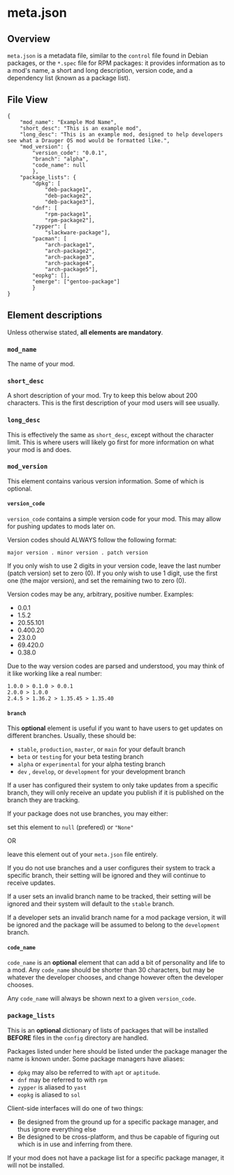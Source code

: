 # meta.json
## Overview
`meta.json` is a metadata file, similar to the `control` file found in Debian packages, or the `*.spec` file for RPM packages: it provides information as to a mod's name, a short and long description, version code, and a dependency list (known as a package list).

## File View
```
{
	"mod_name": "Example Mod Name",
	"short_desc": "This is an example mod",
	"long_desc": "This is an example mod, designed to help developers see what a Drauger OS mod would be formatted like.",
	"mod_version": {
		"version_code": "0.0.1",
		"branch": "alpha",
		"code_name": null
		},
	"package_lists": {
		"dpkg": [
			"deb-package1",
			"deb-package2",
			"deb-package3"],
		"dnf": [
			"rpm-package1",
			"rpm-package2"],
		"zypper": [
			"slackware-package"],
		"pacman": [
			"arch-package1",
			"arch-package2",
			"arch-package3",
			"arch-package4",
			"arch-package5"],
		"eopkg": [],
		"emerge": ["gentoo-package"]
		}
}
```

## Element descriptions

Unless otherwise stated, __all elements are mandatory__.
### `mod_name`
The name of your mod.

### `short_desc`
A short description of your mod. Try to keep this below about 200 characters. This is the first description of your mod users will see usually.

### `long_desc`
This is effectively the same as `short_desc`, except without the character limit. This is where users will likely go first for more information on what your mod is and does.

### `mod_version`
This element contains various version information. Some of which is optional.

#### `version_code`
`version_code` contains a simple version code for your mod. This may allow for pushing updates to mods later on.

Version codes should ALWAYS follow the following format:
```
major version . minor version . patch version
```
If you only wish to use 2 digits in your version code, leave the last number (patch version) set to zero (0). If you only wish to use 1 digit, use the first one (the major version), and set the remaining two to zero (0).

Version codes may be any, arbitrary, positive number. Examples:

 * 0.0.1
 * 1.5.2
 * 20.55.101
 * 0.400.20
 * 23.0.0
 * 69.420.0
 * 0.38.0
 
Due to the way version codes are parsed and understood, you may think of it like working like a real number:

```
1.0.0 > 0.1.0 > 0.0.1
2.0.0 > 1.0.0
2.4.5 > 1.36.2 > 1.35.45 > 1.35.40
```

#### `branch`
This __optional__ element is useful if you want to have users to get updates on different branches. Usually, these should be:
 * `stable`, `production`, `master`, or `main` for your default branch
 * `beta` or `testing` for your beta testing branch
 * `alpha` or `experimental` for your alpha testing branch
 * `dev` , `develop`, or `development` for your development branch
 
If a user has configured their system to only take updates from a specific branch, they will only receive an update you publish if it is published on the branch they are tracking.

If your package does not use branches, you may either:

set this element to `null` (prefered) or `"None"`

 OR
 
leave this element out of your `meta.json` file entirely.

If you do not use branches and a user configures their system to track a specific branch, their setting will be ignored and they will continue to receive updates.

If a user sets an invalid branch name to be tracked, their setting will be ignored and their system will default to the `stable` branch.

If a developer sets an invalid branch name for a mod package version, it will be ignored and the package will be assumed to belong to the `development` branch.

#### `code_name`
`code_name` is an __optional__ element that can add a bit of personality and life to a mod. Any `code_name` should be shorter than 30 characters, but may be whatever the developer chooses, and change however often the developer chooses.

Any `code_name` will always be shown next to a given `version_code`.

### `package_lists`
This is an __optional__ dictionary of lists of packages that will be installed __BEFORE__ files in the `config` directory are handled.

Packages listed under here should be listed under the package manager the name is known under. Some package managers have aliases:
 * `dpkg` may also be referred to with `apt` or `aptitude`.
 * `dnf` may be referred to with `rpm`
 * `zypper` is aliased to `yast`
 * `eopkg` is aliased to `sol`
 
Client-side interfaces will do one of two things:
 * Be designed from the ground up for a specific package manager, and thus ignore everything else
 * Be designed to be cross-platform, and thus be capable of figuring out which is in use and inferring from there.
 
If your mod does not have a package list for a specific package manager, it will not be installed.
